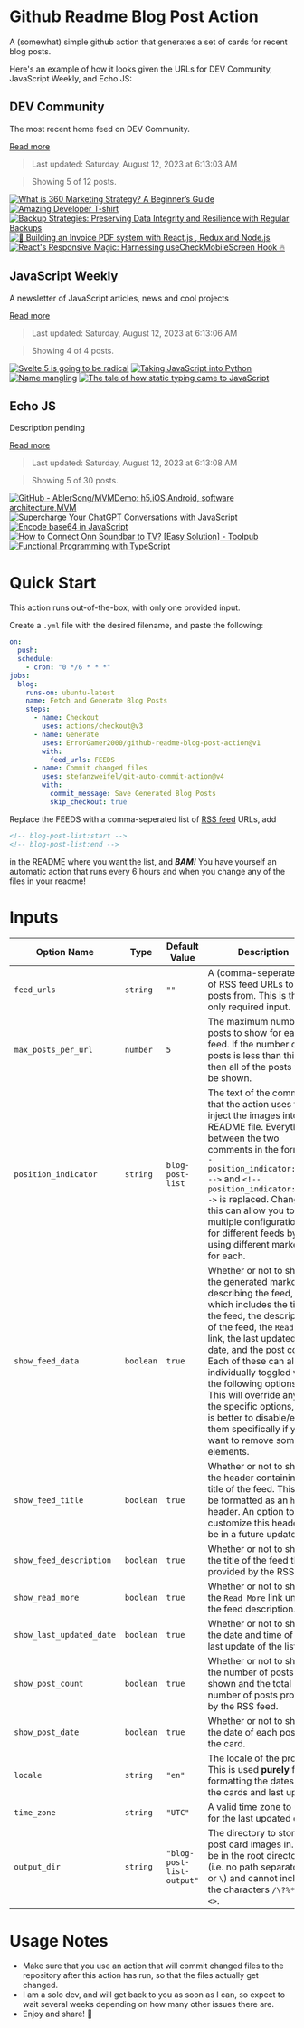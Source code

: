 # Github Readme Blog Post Action

A (somewhat) simple github action that generates a set of cards for recent blog posts.

Here's an example of how it looks given the URLs for DEV Community, JavaScript Weekly, and Echo JS:

<!-- post-list:start -->
## DEV Community

The most recent home feed on DEV Community.

[Read more](https://dev.to)
> Last updated: Saturday, August 12, 2023 at 6:13:03 AM

> Showing 5 of 12 posts.

[![What is 360 Marketing Strategy? A Beginner’s Guide](https://raw.githubusercontent.com/ErrorGamer2000/github-readme-blog-post-action/main/generated_files/DEV_Community/What_is_360_Marketing_Strategy__A_Beginner’s_Guide.svg)](https://dev.to/fourty60blog/what-is-360deg-marketing-strategy-a-beginners-guide-59e9)
[![Amazing Developer T-shirt](https://raw.githubusercontent.com/ErrorGamer2000/github-readme-blog-post-action/main/generated_files/DEV_Community/Amazing_Developer_T-shirt.svg)](https://dev.to/ahmed_onour/amazing-developer-t-shirt-1h5j)
[![Backup Strategies: Preserving Data Integrity and Resilience with Regular Backups](https://raw.githubusercontent.com/ErrorGamer2000/github-readme-blog-post-action/main/generated_files/DEV_Community/Backup_Strategies__Preserving_Data_Integrity_and_Resilience_with_Regular_Backups.svg)](https://dev.to/documatic/backup-strategies-preserving-data-integrity-and-resilience-with-regular-backups-5839)
[![🚀 Building an Invoice PDF system with React.js , Redux and Node.js](https://raw.githubusercontent.com/ErrorGamer2000/github-readme-blog-post-action/main/generated_files/DEV_Community/🚀_Building_an_Invoice_PDF_system_with_React.js___Redux_and_Node.js.svg)](https://dev.to/idurar/building-an-invoice-pdf-system-with-reactjs-redux-and-nodejs-5g1a)
[![React's Responsive Magic: Harnessing useCheckMobileScreen Hook 🔥](https://raw.githubusercontent.com/ErrorGamer2000/github-readme-blog-post-action/main/generated_files/DEV_Community/React's_Responsive_Magic__Harnessing_useCheckMobileScreen_Hook_🔥.svg)](https://dev.to/malikbilal111/reacts-responsive-magic-harnessing-usecheckmobilescreen-hook-5fg0)


## JavaScript Weekly

A newsletter of JavaScript articles, news and cool projects

[Read more](https://javascriptweekly.com/)
> Last updated: Saturday, August 12, 2023 at 6:13:06 AM

> Showing 4 of 4 posts.

[![Svelte 5 is going to be radical](https://raw.githubusercontent.com/ErrorGamer2000/github-readme-blog-post-action/main/generated_files/JavaScript_Weekly/Svelte_5_is_going_to_be_radical.svg)](https://javascriptweekly.com/issues/651)
[![Taking JavaScript into Python](https://raw.githubusercontent.com/ErrorGamer2000/github-readme-blog-post-action/main/generated_files/JavaScript_Weekly/Taking_JavaScript_into_Python.svg)](https://javascriptweekly.com/issues/650)
[![Name mangling](https://raw.githubusercontent.com/ErrorGamer2000/github-readme-blog-post-action/main/generated_files/JavaScript_Weekly/Name_mangling.svg)](https://javascriptweekly.com/issues/649)
[![The tale of how static typing came to JavaScript](https://raw.githubusercontent.com/ErrorGamer2000/github-readme-blog-post-action/main/generated_files/JavaScript_Weekly/The_tale_of_how_static_typing_came_to_JavaScript.svg)](https://javascriptweekly.com/issues/648)


## Echo JS

Description pending

[Read more](
http://www.echojs.com
)
> Last updated: Saturday, August 12, 2023 at 6:13:08 AM

> Showing 5 of 30 posts.

[![GitHub - AblerSong/MVMDemo: h5,iOS,Android, software architecture,MVM](https://raw.githubusercontent.com/ErrorGamer2000/github-readme-blog-post-action/main/generated_files/_Echo_JS_/GitHub_-_AblerSong_MVMDemo__h5_iOS_Android__software_architecture_MVM.svg)](https://github.com/AblerSong/MVMDemo)
[![Supercharge Your ChatGPT Conversations with JavaScript](https://raw.githubusercontent.com/ErrorGamer2000/github-readme-blog-post-action/main/generated_files/_Echo_JS_/Supercharge_Your_ChatGPT_Conversations_with_JavaScript.svg)](https://wonderwhy-er.medium.com/supercharge-your-chatgpt-conversations-with-javascript-e11485115592)
[![Encode base64 in JavaScript](https://raw.githubusercontent.com/ErrorGamer2000/github-readme-blog-post-action/main/generated_files/_Echo_JS_/Encode_base64_in_JavaScript.svg)](
https://masteringjs.io/tutorials/fundamentals/encode-base64
)
[![How to Connect Onn Soundbar to TV? [Easy Solution] - Toolpub](https://raw.githubusercontent.com/ErrorGamer2000/github-readme-blog-post-action/main/generated_files/_Echo_JS_/How_to_Connect_Onn_Soundbar_to_TV__[Easy_Solution]_-_Toolpub.svg)](https://toolpub.com/how-to-connect-onn-soundbar-to-tv/)
[![Functional Programming with TypeScript](https://raw.githubusercontent.com/ErrorGamer2000/github-readme-blog-post-action/main/generated_files/_Echo_JS_/Functional_Programming_with_TypeScript.svg)](http://www.youtube.com/playlist?list=PLuPevXgCPUIMbCxBEnc1dNwboH6e2ImQo)


<!-- post-list:end -->

# Quick Start

This action runs out-of-the-box, with only one provided input.

Create a `.yml` file with the desired filename, and paste the following:

```yml
on:
  push:
  schedule:
    - cron: "0 */6 * * *"
jobs:
  blog:
    runs-on: ubuntu-latest
    name: Fetch and Generate Blog Posts
    steps:
      - name: Checkout
        uses: actions/checkout@v3
      - name: Generate
        uses: ErrorGamer2000/github-readme-blog-post-action@v1
        with:
          feed_urls: FEEDS
      - name: Commit changed files
        uses: stefanzweifel/git-auto-commit-action@v4
        with:
          commit_message: Save Generated Blog Posts
          skip_checkout: true
```

Replace the FEEDS with a comma-seperated list of [RSS feed](https://rss.com/blog/how-do-rss-feeds-work/) URLs, add

```md
<!-- blog-post-list:start -->
<!-- blog-post-list:end -->
```

in the README where you want the list, and **_BAM!_** You have yourself an automatic action that runs every 6 hours and when you change any of the files in your readme!

# Inputs

<table>
  <thead>
    <tr>
      <th>Option Name</th>
      <th>Type</th>
      <th>Default Value</th>
      <th>Description</th>
    </tr>
  </thead>
  <tbody>
    <tr>
      <td><code>feed_urls</code></td>
      <td><code>string</code></td>
      <td><code>""</code></td>
      <td>A (comma-seperated) list of RSS feed URLs to load posts from. This is the only required input.</td>
    </tr>
    <tr>
      <td><code>max_posts_per_url</code></td>
      <td><code>number</code></td>
      <td><code>5</code></td>
      <td>The maximum number of posts to show for each feed. If the number of posts is less than this, then all of the posts will be shown.</td>
    </tr>
    <tr>
      <td><code>position_indicator</code></td>
      <td><code>string</code></td>
      <td><code>blog-post-list</code></td>
      <td>The text of the comments that the action uses to inject the images into the README file. Everything between the two comments in the form <code>&lt;!-- position_indicator:start --&gt;</code> and <code>&lt;!-- position_indicator:end --&gt;</code> is replaced. Changing this can allow you to use multiple configurations for different feeds by using different markers for each.</td>
    </tr>
    <tr>
      <td><code>show_feed_data</code></td>
      <td><code>boolean</code></td>
      <td><code>true</code></td>
      <td>Whether or not to show the generated markdown describing the feed, which includes the title of the feed, the description of the feed, the <code>Read More</code> link, the last updated date, and the post count. Each of these can also be individually toggled with the following options. This will override any of the specific options, so it is better to disable/enable them specifically if you want to remove some elements.</td>
    </tr>
    <tr>
      <td><code>show_feed_title</code></td>
      <td><code>boolean</code></td>
      <td><code>true</code></td>
      <td>Whether or not to show the header containing the title of the feed. This will be formatted as an <code>h2</code> header. An option to customize this header will be in a future update.</td>
    </tr>
    <tr>
      <td><code>show_feed_description</code></td>
      <td><code>boolean</code></td>
      <td><code>true</code></td>
      <td>Whether or not to show the title of the feed that is provided by the RSS feed.</td>
    </tr>
    <tr>
      <td><code>show_read_more</code></td>
      <td><code>boolean</code></td>
      <td><code>true</code></td>
      <td>Whether or not to show the <code>Read More</code> link under the feed description.</td>
    </tr>
    <tr>
      <td><code>show_last_updated_date</code></td>
      <td><code>boolean</code></td>
      <td><code>true</code></td>
      <td>Whether or not to show the date and time of the last update of the list.</td>
    </tr>
    <tr>
      <td><code>show_post_count</code></td>
      <td><code>boolean</code></td>
      <td><code>true</code></td>
      <td>Whether or not to show the number of posts shown and the total number of posts provided by the RSS feed.</td>
    </tr>
    <tr>
      <td><code>show_post_date</code></td>
      <td><code>boolean</code></td>
      <td><code>true</code></td>
      <td>Whether or not to show the date of each post on the card.</td>
    </tr>
    <tr>
      <td><code>locale</code></td>
      <td><code>string</code></td>
      <td><code>"en"</code></td>
      <td>The locale of the project. This is used <strong>purely</strong> for formatting the dates of the cards and last update.</td>
    </tr>
    <tr>
      <td><code>time_zone</code></td>
      <td><code>string</code></td>
      <td><code>"UTC"</code></td>
      <td>A valid time zone to use for the last updated date.</td>
    </tr>
    <tr>
      <td><code>output_dir</code></td>
      <td><code>string</code></td>
      <td><code>"blog-post-list-output"</code></td>
      <td>The directory to store the post card images in. Must be in the root directory (i.e. no path separators <code>/</code> or <code>\</code>) and cannot include the characters <code>/\?%*:|"&lt;&gt;</code>.</td>
    </tr>
<!--
    <tr>
      <td><code></code></td>
      <td><cde></cde></td>
      <td><code></code></td>
      <td></td>
    </tr>
-->
  </tbody>
</table>

# Usage Notes

- Make sure that you use an action that will commit changed files to the repository after this action has run, so that the files actually get changed.
- I am a solo dev, and will get back to you as soon as I can, so expect to wait several weeks depending on how many other issues there are.
- Enjoy and share! 🤗

